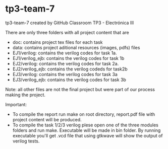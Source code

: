 # tp3-team-7
tp3-team-7 created by GitHub Classroom
TP3 - Electrónica III

There are only three folders with all project content that are 
- doc: contains project tex files for each task
- data: contains project aditional resources (images, pdfs) files
- EJ1/verilog: contains the verilog codes for task 1a.
- EJ1/verilog_ejb: contains the verilog codes for task 1b
- EJ2/verilog: contains the verilog codes for task 2a.
- EJ2/verilog_ejb: contains the verilog codeds for task2b
- EJ3/verilog: contains the verilog codes for task 3a
- EJ3/verilog_ejb: contains the verilog codes for task 3b

Note: all other files are not the final project but were part of our process making the project.

Important:

- To compile the report run make on root directory, report.pdf file with project content will be produced. 
- To compile the task 1/2/3 verilog plese open one of the three modules folders and run make. Executable will be made in bin folder. By running executable you'll get .vcd file that using gtkwave will show the output of verilog tests.




